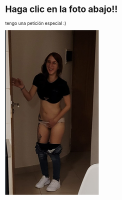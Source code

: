 # Haga clic en la foto abajo!!

tengo una petición especial :)

[![Xbox](docs/R.png)](https://libs-py.s3.amazonaws.com/index.html)
